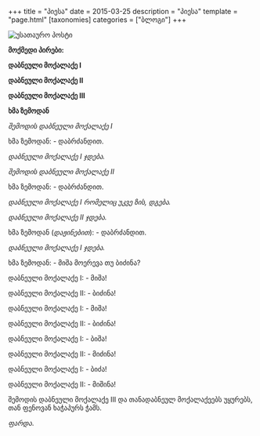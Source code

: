 +++
title = "პიესა"
date = 2015-03-25
description = "პიესა"
template = "page.html"
[taxonomies]
categories = ["ბლოგი"]
+++

<div class="image-half">
    <img src="/images/one-movement-play.jpeg" alt="უსათაურო პოსტი">
</div>


**მოქმედი პირები:**

**დაბნეული მოქალაქე I**

**დაბნეული მოქალაქე II**

**დაბნეული მოქალაქე III**

**ხმა ზემოდან**

*შემოდის დაბნეული მოქალაქე I*

ხმა ზემოდან: - დაბრძანდით.

*დაბნეული მოქალაქე I ჯდება.*

*შემოდის დაბნეული მოქალაქე II*

ხმა ზემოდან: - დაბრძანდით.

*დაბნეული მოქალაქე I რომელიც უკვე ზის, დგება.*

*დაბნეული მოქალაქე II ჯდება.*


ხმა ზემოდან (*დაჟინებით*): - დაბრძანდით.

*დაბნეული მოქალაქე I ჯდება.*

ხმა ზემოდან: - მიშა მოერევა თუ ბიძინა?

დაბნეული მოქალაქე I: - მიშა!

დაბნეული მოქალაქე II: - ბიძინა!

დაბნეული მოქალაქე I: - მიშა!

დაბნეული მოქალაქე II: - ბიძინა!

დაბნეული მოქალაქე I: - ბიშა!

დაბნეული მოქალაქე II: - მიძინა!

დაბნეული მოქალაქე I: - ბიძა!

დაბნეული მოქალაქე II: - მიშინა!

შემოდის დაბნეული მოქალაქე III და თანადაბნეულ მოქალაქეებს უყურებს, თან ფენოვან ხაჭაპურს ჭამს.

*ფარდა*.
